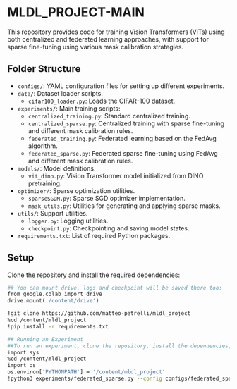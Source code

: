 # MLDL_PROJECT-MAIN

This repository provides code for training Vision Transformers (ViTs) using both centralized and federated learning approaches, with support for sparse fine-tuning using various mask calibration strategies.

## Folder Structure

- `configs/`: YAML configuration files for setting up different experiments.
- `data/`: Dataset loader scripts.
  - `cifar100_loader.py`: Loads the CIFAR-100 dataset.
- `experiments/`: Main training scripts:
  - `centralized_training.py`: Standard centralized training.
  - `centralized_sparse.py`: Centralized training with sparse fine-tuning and different mask calibration rules.
  - `federated_training.py`: Federated learning based on the FedAvg algorithm.
  - `federated_sparse.py`: Federated sparse fine-tuning using FedAvg and different mask calibration rules.
- `models/`: Model definitions.
  - `vit_dino.py`: Vision Transformer model initialized from DINO pretraining.
- `optimizer/`: Sparse optimization utilities.
  - `sparseSGDM.py`: Sparse SGD optimizer implementation.
  - `mask_utils.py`: Utilities for generating and applying sparse masks.
- `utils/`: Support utilities.
  - `logger.py`: Logging utilities.
  - `checkpoint.py`: Checkpointing and saving model states.
- `requirements.txt`: List of required Python packages.

## Setup

Clone the repository and install the required dependencies:

```bash
## You can mount drive, logs and checkpoint will be saved there too:
from google.colab import drive
drive.mount('/content/drive')

!git clone https://github.com/matteo-petrelli/mldl_project
%cd /content/mldl_project
!pip install -r requirements.txt

## Running an Experiment
##To run an experiment, clone the repository, install the dependencies, and use a command like the following (example for federated sparse training):
import sys
%cd /content/mldl_project
import os
os.environ['PYTHONPATH'] = '/content/mldl_project'
!python3 experiments/federated_sparse.py --config configs/federated_sparse_nonidd_1.yaml
